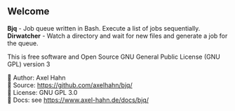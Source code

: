 <html>
<div class="hero">
  <h2>Welcome </h2>

  **Bjq** - Job queue written in Bash. Execute a list of jobs sequentially.<br>
  **Dirwatcher** - Watch a directory and wait for new files and generate a job for the queue.<br>

</div>
</html>

This is free software and Open Source 
GNU General Public License (GNU GPL) version 3

👤 Author: Axel Hahn\
🧾 Source: <https://github.com/axelhahn/bjq/>\
📜 License: GNU GPL 3.0\
📗 Docs: see <https://www.axel-hahn.de/docs/bjq/>
